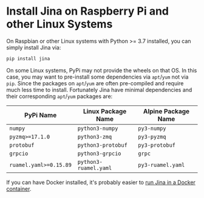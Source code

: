 
# Install Jina on Raspberry Pi and other Linux Systems


On Raspbian or other Linux systems with Python >= 3.7 installed, you can simply install Jina via:

```bash
pip install jina
```

On some Linux systems, PyPi may not provide the wheels on that OS. In this case, you may want to pre-install some dependencies via `apt`/`yum` not via `pip`. Since the packages on `apt`/`yum` are often pre-compiled and require much less time to install. Fortunately Jina have minimal dependencies and their corresponding `apt`/`yum` packages are:

| PyPi Name | Linux Package Name | Alpine Package Name |
|---|---|---|
|`numpy`| `python3-numpy` | `py3-numpy` |
|`pyzmq>=17.1.0`| `python3-zmq` | `py3-pyzmq`|
|`protobuf`| `python3-protobuf`| `py3-protobuf`|
|`grpcio`| `python3-grpcio`| `grpc` |
|`ruamel.yaml>=0.15.89`| `python3-ruamel.yaml`| `py3-ruamel.yaml`|

If you can have Docker installed, it's probably easier to [run Jina in a Docker container](via-docker.md).
